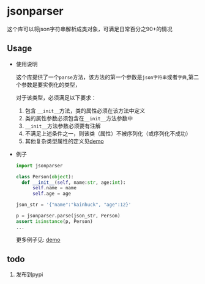 # jsonparser

这个库可以将json字符串解析成类对象，可满足日常百分之90+的情况

## Usage

- 使用说明

  这个库提供了一个`parse`方法，该方法的第一个参数是`json字符串`或者`字典`,第二个参数是要实例化的类型，

  对于该类型，必须满足以下要求：

  1. 包含 `__init__`方法，类的属性必须在该方法中定义
  2. 类的属性参数必须包含在`__init__`方法参数中
  3. `__init__`方法参数必须要有注解
  4. 不满足上述条件之一，则该类（属性）不被序列化（或序列化不成功）
  5. 其他复杂类型属性的定义见[demo](example/demo.py)

- 例子

  ```python
  import jsonparser
  
  class Person(object):
    def __init__(self, name:str, age:int):
        self.name = name
        self.age = age
  
  json_str = '{"name":"kainhuck", "age":12}'
  
  p = jsonparser.parse(json_str, Person)
  assert isinstance(p, Person)
  ...
  ```

   更多例子见: [demo](example/demo.py)


## todo

1. 发布到pypi